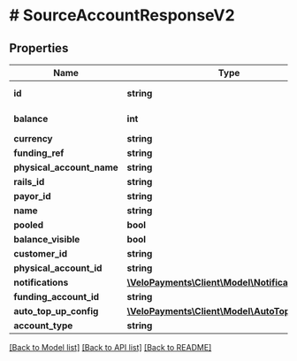 # # SourceAccountResponseV2

## Properties

Name | Type | Description | Notes
------------ | ------------- | ------------- | -------------
**id** | **string** | Source Account Id |
**balance** | **int** | Decimal implied | [optional]
**currency** | **string** |  | [optional]
**funding_ref** | **string** |  |
**physical_account_name** | **string** |  |
**rails_id** | **string** |  |
**payor_id** | **string** |  | [optional]
**name** | **string** |  | [optional]
**pooled** | **bool** |  |
**balance_visible** | **bool** |  |
**customer_id** | **string** |  | [optional]
**physical_account_id** | **string** |  | [optional]
**notifications** | [**\VeloPayments\Client\Model\Notifications**](Notifications.md) |  | [optional]
**funding_account_id** | **string** |  | [optional]
**auto_top_up_config** | [**\VeloPayments\Client\Model\AutoTopUpConfig**](AutoTopUpConfig.md) |  | [optional]
**account_type** | **string** |  |

[[Back to Model list]](../../README.md#models) [[Back to API list]](../../README.md#endpoints) [[Back to README]](../../README.md)
